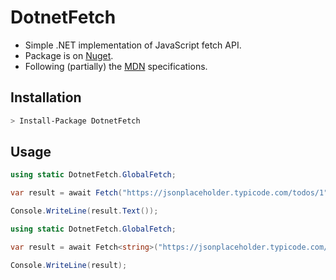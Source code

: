 # DotnetFetch

- Simple .NET implementation of JavaScript fetch API.
- Package is on [Nuget](https://www.nuget.org/packages/DotnetFetch/).
- Following (partially) the [MDN](https://developer.mozilla.org/en-US/docs/Web/API/fetch) specifications.

## Installation

```bash
> Install-Package DotnetFetch
```

## Usage

```cs
using static DotnetFetch.GlobalFetch;

var result = await Fetch("https://jsonplaceholder.typicode.com/todos/1");

Console.WriteLine(result.Text());
```

```cs
using static DotnetFetch.GlobalFetch;

var result = await Fetch<string>("https://jsonplaceholder.typicode.com/todos/1");

Console.WriteLine(result);
```
